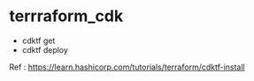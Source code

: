 # terrraform_cdk

- cdktf get
- cdktf deploy

Ref : https://learn.hashicorp.com/tutorials/terraform/cdktf-install
